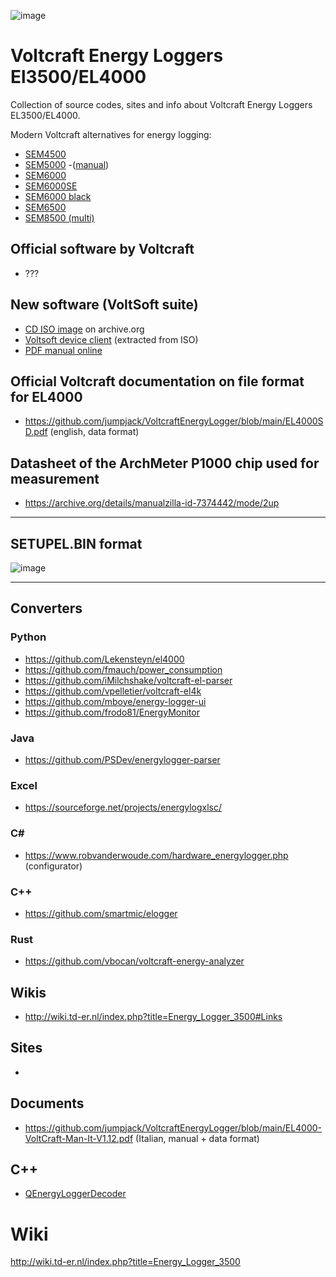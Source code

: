 ![image](https://github.com/jumpjack/VoltcraftEnergyLogger/assets/1620953/543003fe-eedf-4016-af76-0ad30edc6ce3)


# Voltcraft Energy Loggers El3500/EL4000

Collection of source codes, sites and info about Voltcraft Energy Loggers EL3500/EL4000.

Modern Voltcraft alternatives for energy logging:
- [SEM4500](https://www.conrad.it/it/p/voltcraft-sem4500-misuratore-costi-energetici-previsione-di-spesa-funzione-allarme-tariffa-elettrica-impostabile-1647179.html)
- [SEM5000](https://www.conrad.it/it/p/voltcraft-sem5000-misuratore-costi-energetici-previsione-di-spesa-funzione-allarme-tariffa-elettrica-impostabile-funzione-datalogger-2587314.html) -([manual](https://asset.conrad.com/media10/add/160267/c1/-/gl/002587314ML00/istruzioni-per-luso-2587314-voltcraft-sem5000-misuratore-costi-energetici-previsione-di-spesa-funzione-allarme-tariffa-elettrica-impostabile-funz.pdf))
- [SEM6000](https://www.conrad.it/it/p/voltcraft-sem6000-misuratore-costi-energetici-interfaccia-bluetooth-esportazione-dati-funzione-datalogger-trms-tariffa-elettrica-impostabile-con-controllo-via-app-1558906.html)
- [SEM6000SE](https://www.conrad.it/it/p/voltcraft-sem6000se-misuratore-costi-energetici-interfaccia-bluetooth-esportazione-dati-funzione-datalogger-previsione-di-spesa-trms-tariffa-elettrica-impostabile-con-controllo-via-app-1892143.html)
- [SEM6000 black](https://www.conrad.it/it/p/voltcraft-sem6000-black-misuratore-costi-energetici-interfaccia-bluetooth-esportazione-dati-funzione-datalogger-trms-tariffa-elettrica-impostabile-con-controllo-via-app-2346499.html)
- [SEM6500](https://www.conrad.it/it/p/voltcraft-sem6500-misuratore-costi-energetici-presa-di-corrente-senza-fili-esportazione-dati-funzione-datalogger-previsione-di-spesa-trms-tariffa-elettrica-impostabile-con-controllo-via-app-connettivita-internet-1694192.html)
- [SEM8500 (multi)](https://www.conrad.it/it/p/voltcraft-sem8500-misuratore-costi-energetici-incl-presa-di-corrente-senza-fili-esportazione-dati-funzione-datalogger-previsione-di-spesa-tariffa-elettrica-impostabile-con-controllo-via-app-connettivita-internet-2359015.html)

## Official software by Voltcraft
 - ???

## New software (VoltSoft suite)
- [CD ISO image](https://archive.org/details/cd_20210113) on archive.org
- [Voltsoft device client](https://github.com/jumpjack/VoltcraftEnergyLogger/blob/main/DeviceClient.zip) (extracted from ISO)
- [PDF manual online](http://www.stevenrogge.be/WordPress/wp-content/uploads/2013/01/VoltsoftUserManual.English.pdf)

## Official Voltcraft documentation on file format for EL4000

- https://github.com/jumpjack/VoltcraftEnergyLogger/blob/main/EL4000SD.pdf (english, data format)

## Datasheet of the ArchMeter P1000 chip used for measurement

- https://archive.org/details/manualzilla-id-7374442/mode/2up

----------

## SETUPEL.BIN format

![image](https://github.com/jumpjack/VoltcraftEnergyLogger/assets/1620953/d5f15bed-2d22-426b-beaf-8a063eb6a3bb)



-------------

## Converters

### Python

- https://github.com/Lekensteyn/el4000
- https://github.com/fmauch/power_consumption
- https://github.com/iMilchshake/voltcraft-el-parser
- https://github.com/vpelletier/voltcraft-el4k
- https://github.com/mboye/energy-logger-ui
- https://github.com/frodo81/EnergyMonitor

### Java

- https://github.com/PSDev/energylogger-parser

### Excel

- https://sourceforge.net/projects/energylogxlsc/

### C#

- https://www.robvanderwoude.com/hardware_energylogger.php  (configurator)

### C++

- https://github.com/smartmic/elogger

### Rust

- https://github.com/vbocan/voltcraft-energy-analyzer


## Wikis

- http://wiki.td-er.nl/index.php?title=Energy_Logger_3500#Links

## Sites

-

## Documents

- https://github.com/jumpjack/VoltcraftEnergyLogger/blob/main/EL4000-VoltCraft-Man-It-V1.12.pdf (Italian,  manual + data format)


## C++

- [QEnergyLoggerDecoder](https://github.com/cvermot/QEnergyLoggerDecoder)

# Wiki

http://wiki.td-er.nl/index.php?title=Energy_Logger_3500

